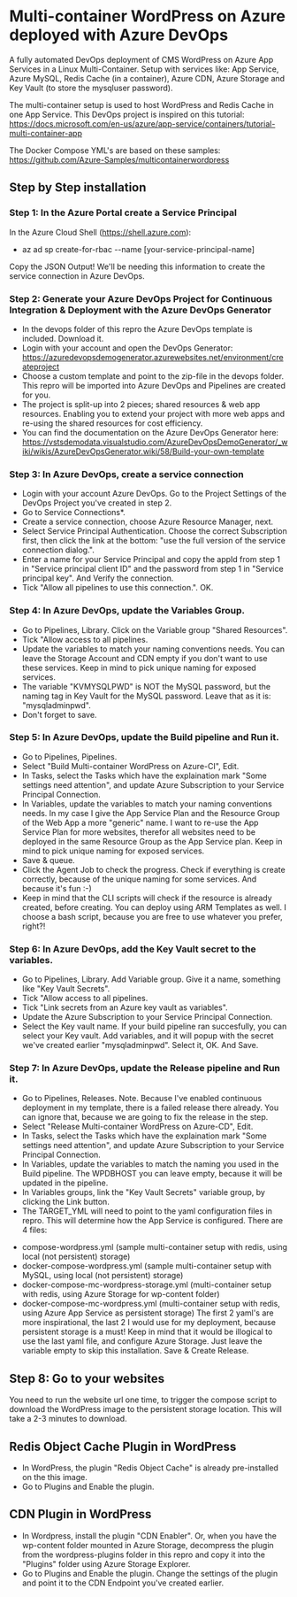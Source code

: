 # Multi-container WordPress on Azure deployed with Azure DevOps
A fully automated DevOps deployment of CMS WordPress on Azure App Services in a Linux Multi-Container. Setup with services like: App Service, Azure MySQL, Redis Cache (in a container), Azure CDN, Azure Storage and Key Vault (to store the mysqluser password).

The multi-container setup is used to host WordPress and Redis Cache in one App Service. This DevOps project is inspired on this tutorial: 
https://docs.microsoft.com/en-us/azure/app-service/containers/tutorial-multi-container-app

The Docker Compose YML's are based on these samples:
https://github.com/Azure-Samples/multicontainerwordpress

## Step by Step installation

### Step 1: In the Azure Portal create a Service Principal
In the Azure Cloud Shell (https://shell.azure.com): 
- az ad sp create-for-rbac --name [your-service-principal-name]

Copy the JSON Output! We'll be needing this information to create the service connection in Azure DevOps.

### Step 2: Generate your Azure DevOps Project for Continuous Integration & Deployment with the Azure DevOps Generator
- In the devops folder of this repro the Azure DevOps template is included. Download it.
- Login with your account and open the DevOps Generator: https://azuredevopsdemogenerator.azurewebsites.net/environment/createproject
- Choose a custom template and point to the zip-file in the devops folder. This repro will be imported into Azure DevOps and Pipelines are created for you.
- The project is split-up into 2 pieces; shared resources & web app resources. Enabling you to extend your project with more web apps and re-using the shared resources for cost efficiency.
- You can find the documentation on the Azure DevOps Generator here: https://vstsdemodata.visualstudio.com/AzureDevOpsDemoGenerator/_wiki/wikis/AzureDevOpsGenerator.wiki/58/Build-your-own-template

### Step 3: In Azure DevOps, create a service connection
- Login with your account Azure DevOps. Go to the Project Settings of the DevOps Project you've created in step 2.
- Go to Service Connections*.
- Create a service connection, choose Azure Resource Manager, next.
- Select Service Principal Authentication. Choose the correct Subscription first, then click the link at the bottom: "use the full version of the service connection dialog.".
- Enter a name for your Service Principal and copy the appId from step 1 in "Service principal client ID" and the password from step 1 in "Service principal key". And Verify the connection.
- Tick "Allow all pipelines to use this connection.". OK.

### Step 4: In Azure DevOps, update the Variables Group.
- Go to Pipelines, Library. Click on the Variable group "Shared Resources".
- Tick "Allow access to all pipelines.
- Update the variables to match your naming conventions needs. You can leave the Storage Account and CDN empty if you don't want to use these services. Keep in mind to pick unique naming for exposed services.
- The variable "KVMYSQLPWD" is NOT the MySQL password, but the naming tag in Key Vault for the MySQL password. Leave that as it is: "mysqladminpwd".
- Don't forget to save.

### Step 5: In Azure DevOps, update the Build pipeline and Run it.
- Go to Pipelines, Pipelines.
- Select "Build Multi-container WordPress on Azure-CI", Edit.
- In Tasks, select the Tasks which have the explaination mark "Some settings need attention", and update Azure Subscription to your Service Principal Connection.
- In Variables, update the variables to match your naming conventions needs. In my case I give the App Service Plan and the Resource Group of the Web App a more "generic" name. I want to re-use the App Service Plan for more websites, therefor all websites need to be deployed in the same Resource Group as the App Service plan. Keep in mind to pick unique naming for exposed services.
- Save & queue.
- Click the Agent Job to check the progress. Check if everything is create correctly, because of the unique naming for some services. And because it's fun :-)
- Keep in mind that the CLI scripts will check if the resource is already created, before creating. You can deploy using ARM Templates as well. I choose a bash script, because you are free to use whatever you prefer, right?!

### Step 6: In Azure DevOps, add the Key Vault secret to the variables.
- Go to Pipelines, Library. Add Variable group. Give it a name, something like "Key Vault Secrets".
- Tick "Allow access to all pipelines.
- Tick "Link secrets from an Azure key vault as variables".
- Update the Azure Subscription to your Service Principal Connection.
- Select the Key vault name. If your build pipeline ran succesfully, you can select your Key vault. Add variables, and it will popup with the secret we've created earlier "mysqladminpwd". Select it, OK. And Save.

### Step 7: In Azure DevOps, update the Release pipeline and Run it.
- Go to Pipelines, Releases.
Note. Because I've enabled continuous deployment in my template, there is a failed release there already. You can ignore that, because we are going to fix the release in the step.
- Select "Release Multi-container WordPress on Azure-CD", Edit.
- In Tasks, select the Tasks which have the explaination mark "Some settings need attention", and update Azure Subscription to your Service Principal Connection.
- In Variables, update the variables to match the naming you used in the Build pipeline. The WPDBHOST you can leave empty, because it will be updated in the pipeline.
- In Variables groups, link the "Key Vault Secrets" variable group, by clicking the Link button. 
- The TARGET_YML will need to point to the yaml configuration files in repro. This will determine how the App Service is configured. There are 4 files:
+ compose-wordpress.yml (sample multi-container setup with redis, using local (not persistent) storage)
+ docker-compose-wordpress.yml (sample multi-container setup with MySQL, using local (not persistent) storage)
+ docker-compose-mc-wordpress-storage.yml (multi-container setup with redis, using Azure Storage for wp-content folder)
+ docker-compose-mc-wordpress.yml (multi-container setup with redis, using Azure App Service as persistent storage)
The first 2 yaml's are more inspirational, the last 2 I would use for my deployment, because persistent storage is a must! Keep in mind that it would be illogical to use the last yaml file, and configure Azure Storage. Just leave the variable empty to skip this installation.
Save & Create Release.

## Step 8: Go to your websites
You need to run the website url one time, to trigger the compose script to download the WordPress image to the persistent storage location. This will take a 2-3 minutes to download.

## Redis Object Cache Plugin in WordPress
- In WordPress, the plugin "Redis Object Cache" is already pre-installed on the this image.
- Go to Plugins and Enable the plugin.

## CDN Plugin in WordPress
- In Wordpress, install the plugin "CDN Enabler". Or, when you have the wp-content folder mounted in Azure Storage, decompress the plugin from the wordpress-plugins folder in this repro and copy it into the "Plugins" folder using Azure Storage Explorer.
- Go to Plugins and Enable the plugin.
Change the settings of the plugin and point it to the CDN Endpoint you've created earlier.